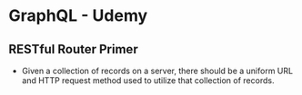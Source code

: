 # GraphQL - Udemy

## RESTful Router Primer

- Given a collection of records on a server, there should be a uniform URL and HTTP request method used to utilize that collection of records.
